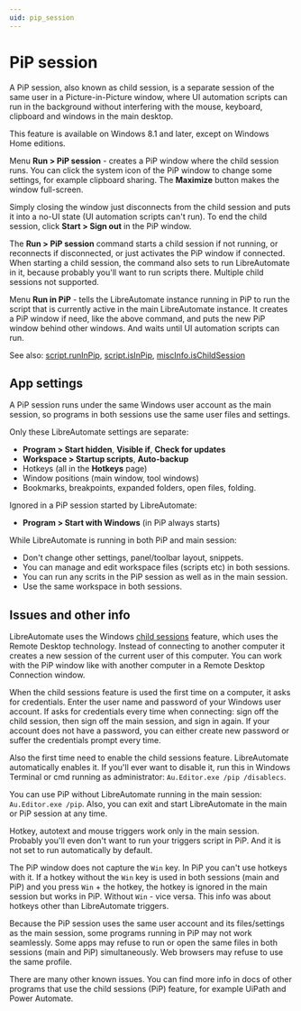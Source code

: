 ```yaml
---
uid: pip_session
---
```


# PiP session

A PiP session, also known as child session, is a separate session of the same user in a Picture-in-Picture window, where UI automation scripts can run in the background without interfering with the mouse, keyboard, clipboard and windows in the main desktop.

This feature is available on Windows 8.1 and later, except on Windows Home editions.

Menu **Run > PiP session** - creates a PiP window where the child session runs. You can click the system icon of the PiP window to change some settings, for example clipboard sharing. The **Maximize** button makes the window full-screen.

Simply closing the window just disconnects from the child session and puts it into a no-UI state (UI automation scripts can't run). To end the child session, click **Start > Sign out** in the PiP window.

The **Run > PiP session** command starts a child session if not running, or reconnects if disconnected, or just activates the PiP window if connected. When starting a child session, the command also sets to run LibreAutomate in it, because probably you'll want to run scripts there. Multiple child sessions not supported.

Menu **Run in PiP** - tells the LibreAutomate instance running in PiP to run the script that is currently active in the main LibreAutomate instance. It creates a PiP window if need, like the above command, and puts the new PiP window behind other windows. And waits until UI automation scripts can run.

See also: [script.runInPip](), [script.isInPip](), [miscInfo.isChildSession]()

## App settings
A PiP session runs under the same Windows user account as the main session, so programs in both sessions use the same user files and settings.

Only these LibreAutomate settings are separate:
- **Program > Start hidden**, **Visible if**, **Check for updates**
- **Workspace > Startup scripts**, **Auto-backup**
- Hotkeys (all in the **Hotkeys** page)
- Window positions (main window, tool windows)
- Bookmarks, breakpoints, expanded folders, open files, folding.

Ignored in a PiP session started by LibreAutomate:
- **Program > Start with Windows** (in PiP always starts)

While LibreAutomate is running in both PiP and main session:
- Don't change other settings, panel/toolbar layout, snippets.
- You can manage and edit workspace files (scripts etc) in both sessions.
- You can run any scrits in the PiP session as well as in the main session.
- Use the same workspace in both sessions.

## Issues and other info
LibreAutomate uses the Windows [child sessions](https://learn.microsoft.com/en-us/windows/win32/termserv/child-sessions) feature, which uses the Remote Desktop technology. Instead of connecting to another computer it creates a new session of the current user of this computer. You can work with the PiP window like with another computer in a Remote Desktop Connection window.

When the child sessions feature is used the first time on a computer, it asks for credentials. Enter the user name and password of your Windows user account. If asks for credentials every time when connecting: sign off the child session, then sign off the main session, and sign in again. If your account does not have a password, you can either create new password or suffer the credentials prompt every time.

Also the first time need to enable the child sessions feature. LibreAutomate automatically enables it. If you'll ever want to disable it, run this in Windows Terminal or cmd running as administrator: `Au.Editor.exe /pip /disablecs`.

You can use PiP without LibreAutomate running in the main session: `Au.Editor.exe /pip`. Also, you can exit and start LibreAutomate in the main or PiP session at any time.

Hotkey, autotext and mouse triggers work only in the main session. Probably you'll even don't want to run your triggers script in PiP. And it is not set to run automatically by default.

The PiP window does not capture the `Win` key. In PiP you can't use hotkeys with it. If a hotkey without the `Win` key is used in both sessions (main and PiP) and you press `Win` + the hotkey, the hotkey is ignored in the main session but works in PiP. Without `Win` - vice versa. This info was about hotkeys other than LibreAutomate triggers.

Because the PiP session uses the same user account and its files/settings as the main session, some programs running in PiP may not work seamlessly. Some apps may refuse to run or open the same files in both sessions (main and PiP) simultaneously. Web browsers may refuse to use the same profile.

There are many other known issues. You can find more info in docs of other programs that use the child sessions (PiP) feature, for example UiPath and Power Automate.
